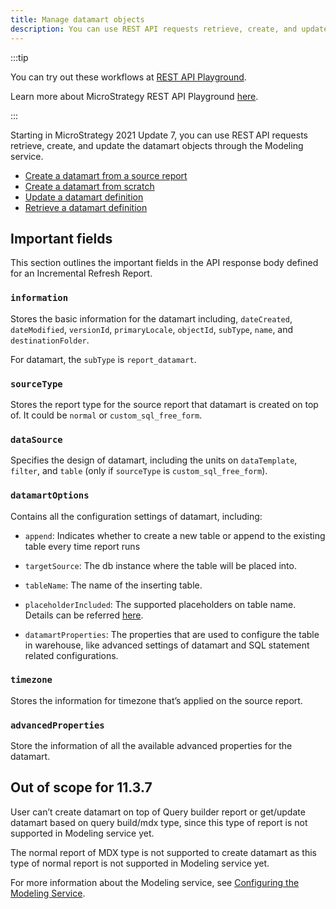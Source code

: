 ```yaml
---
title: Manage datamart objects
description: You can use REST API requests retrieve, create, and update the datamart objects through the Modeling Service
---
```


<Available since="2021 Update 7" />

:::tip

You can try out these workflows at [REST API Playground](https://www.postman.com/microstrategysdk/workspace/microstrategy-rest-api/folder/16131298-1f302e4e-e863-4247-a360-802794a8d8a5?ctx=documentation).

Learn more about MicroStrategy REST API Playground [here](/docs/getting-started/playground.md).

:::

Starting in MicroStrategy 2021 Update 7, you can use REST API requests retrieve, create, and update the datamart objects through the Modeling service.

- [Create a datamart from a source report](./create-a-datamart-from-a-source-report.md)
- [Create a datamart from scratch](./create-a-datamart-from-scratch.md)
- [Update a datamart definition](./update-a-datamart-definition.md)
- [Retrieve a datamart definition](./retrieve-a-datamart-definition.md)

## Important fields

This section outlines the important fields in the API response body defined for an Incremental Refresh Report.

### `information`

Stores the basic information for the datamart including, `dateCreated`, `dateModified`, `versionId`, `primaryLocale`, `objectId`, `subType`, `name`, and `destinationFolder`.

For datamart, the `subType` is `report_datamart`.

### `sourceType`

Stores the report type for the source report that datamart is created on top of. It could be `normal` or `custom_sql_free_form`.

### `dataSource`

Specifies the design of datamart, including the units on `dataTemplate`, `filter`, and `table` (only if `sourceType` is `custom_sql_free_form`).

### `datamartOptions`

Contains all the configuration settings of datamart, including:

- `append`: Indicates whether to create a new table or append to the existing table every time report runs

- `targetSource`: The db instance where the table will be placed into.

- `tableName`: The name of the inserting table.

- `placeholderIncluded`: The supported placeholders on table name. Details can be referred [here](https://www2.microstrategy.com/producthelp/Current/ReportDesigner/WebHelp/Lang_1033/Content/datamart_reports.htm).

- `datamartProperties`: The properties that are used to configure the table in warehouse, like advanced settings of datamart and SQL statement related configurations.

### `timezone`

Stores the information for timezone that’s applied on the source report.

### `advancedProperties`

Store the information of all the available advanced properties for the datamart.

## Out of scope for 11.3.7

User can’t create datamart on top of Query builder report or get/update datamart based on query build/mdx type, since this type of report is not supported in Modeling service yet.

The normal report of MDX type is not supported to create datamart as this type of normal report is not supported in Modeling service yet.

For more information about the Modeling service, see [Configuring the Modeling Service](https://www2.microstrategy.com/producthelp/2021/InstallConfig/en-us/Content/modeling_service.htm).

